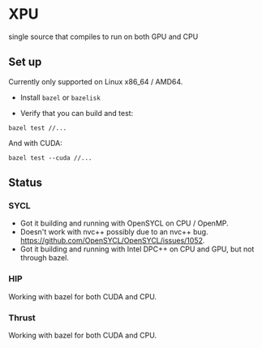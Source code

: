 # XPU

single source that compiles to run on both GPU and CPU

## Set up

Currently only supported on Linux x86_64 / AMD64.

* Install `bazel` or `bazelisk`

* Verify that you can build and test:
```
bazel test //...
```

And with CUDA:

```
bazel test --cuda //...
```


## Status

### SYCL

* Got it building and running with OpenSYCL on CPU / OpenMP.
* Doesn't work with nvc++ possibly due to an nvc++ bug.
  <https://github.com/OpenSYCL/OpenSYCL/issues/1052>.
* Got it building and running with Intel DPC++ on CPU and GPU, but not through bazel.

### HIP

Working with bazel for both CUDA and CPU.

### Thrust

Working with bazel for both CUDA and CPU.
